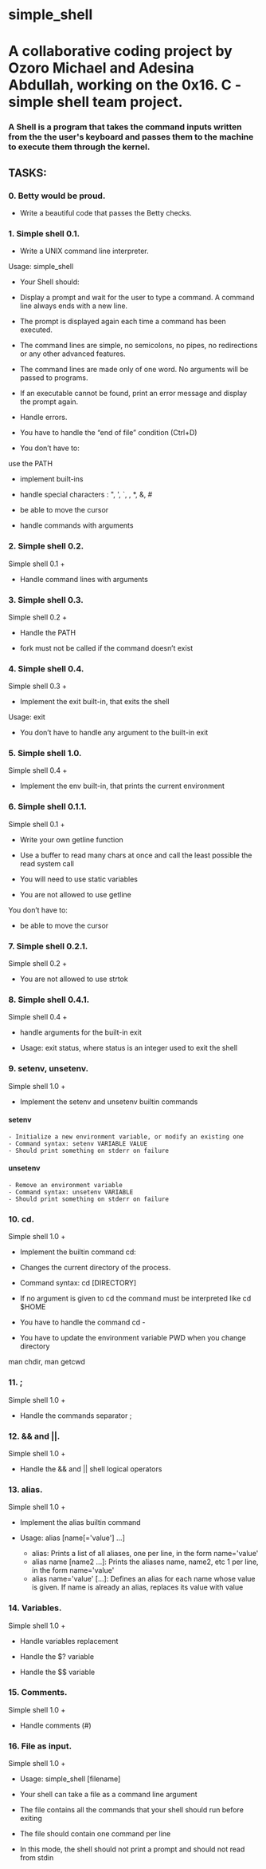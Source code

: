 # simple_shell

# A collaborative coding project by  Ozoro Michael and Adesina Abdullah, working on the 0x16. C - simple shell team project.

### A Shell is a program that takes the command inputs written from the the user's keyboard and passes them to the machine to execute them through the kernel.

## TASKS:

### 0. Betty would be proud.

- Write a beautiful code that passes the Betty checks.

### 1. Simple shell 0.1.

- Write a UNIX command line interpreter.

Usage: simple_shell

- Your Shell should:

- Display a prompt and wait for the user to type a command. A command line always ends with a new line.

- The prompt is displayed again each time a command has been executed.

- The command lines are simple, no semicolons, no pipes, no redirections or any other advanced features.

- The command lines are made only of one word. No arguments will be passed to programs.

- If an executable cannot be found, print an error message and display the prompt again.

- Handle errors.

- You have to handle the “end of file” condition (Ctrl+D)

- You don’t have to:

use the PATH

- implement built-ins

- handle special characters : ", ', `, \, *, &, #

- be able to move the cursor

- handle commands with arguments

### 2. Simple shell 0.2.

Simple shell 0.1 +

- Handle command lines with arguments

### 3. Simple shell 0.3.

Simple shell 0.2 +

- Handle the PATH

- fork must not be called if the command doesn’t exist

### 4. Simple shell 0.4.

Simple shell 0.3 +

- Implement the exit built-in, that exits the shell

Usage: exit

- You don’t have to handle any argument to the built-in exit

### 5. Simple shell 1.0.

Simple shell 0.4 +

- Implement the env built-in, that prints the current environment

### 6. Simple shell 0.1.1.

Simple shell 0.1 +

- Write your own getline function

- Use a buffer to read many chars at once and call the least possible the read system call

- You will need to use static variables

- You are not allowed to use getline

You don’t have to:

- be able to move the cursor

### 7. Simple shell 0.2.1.

Simple shell 0.2 +

- You are not allowed to use strtok

### 8. Simple shell 0.4.1.

Simple shell 0.4 +

- handle arguments for the built-in exit

- Usage: exit status, where status is an integer used to exit the shell

### 9. setenv, unsetenv.

Simple shell 1.0 +

- Implement the setenv and unsetenv builtin commands

#### setenv
    - Initialize a new environment variable, or modify an existing one
    - Command syntax: setenv VARIABLE VALUE
    - Should print something on stderr on failure

#### unsetenv
    - Remove an environment variable
    - Command syntax: unsetenv VARIABLE
    - Should print something on stderr on failure

### 10. cd.

Simple shell 1.0 +

- Implement the builtin command cd:

- Changes the current directory of the process.

- Command syntax: cd [DIRECTORY]

- If no argument is given to cd the command must be interpreted like cd $HOME

- You have to handle the command cd -

- You have to update the environment variable PWD when you change directory

man chdir, man getcwd

### 11. ;

Simple shell 1.0 +

- Handle the commands separator ;

### 12. && and ||.

Simple shell 1.0 +

- Handle the && and || shell logical operators

### 13. alias.

Simple shell 1.0 +

- Implement the alias builtin command

- Usage: alias [name[='value'] ...]
    - alias: Prints a list of all aliases, one per line, in the form name='value'
    - alias name [name2 ...]: Prints the aliases name, name2, etc 1 per line, in the form name='value'
    - alias name='value' [...]: Defines an alias for each name whose value is given. If name is already an alias, replaces its value with value

### 14. Variables.

Simple shell 1.0 +

- Handle variables replacement

- Handle the $? variable

- Handle the $$ variable

### 15. Comments.

Simple shell 1.0 +

- Handle comments (#)

### 16. File as input.

Simple shell 1.0 +

- Usage: simple_shell [filename]

- Your shell can take a file as a command line argument

- The file contains all the commands that your shell should run before exiting

- The file should contain one command per line

- In this mode, the shell should not print a prompt and should not read from stdin

